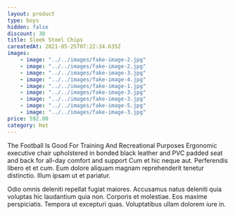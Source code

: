 ```yaml
---
layout: product
type: boys
hidden: false
discount: 38
title: Sleek Steel Chips
careatedAt: 2021-05-25T07:22:34.635Z
images:
    - image: "../../images/fake-image-2.jpg"
    - image: "../../images/fake-image-2.jpg"
    - image: "../../images/fake-image-3.jpg"
    - image: "../../images/fake-image-4.jpg"
    - image: "../../images/fake-image-1.jpg"
    - image: "../../images/fake-image-3.jpg"
    - image: "../../images/fake-image-3.jpg"
    - image: "../../images/fake-image-5.jpg"
    - image: "../../images/fake-image-3.jpg"
price: 592.00
category: Hat
---
```

The Football Is Good For Training And Recreational Purposes
Ergonomic executive chair upholstered in bonded black leather and PVC padded seat and back for all-day comfort and support
Cum et hic neque aut. Perferendis libero et et cum. Eum dolore aliquam magnam reprehenderit tenetur distinctio. Illum ipsam ut et pariatur.
 Odio omnis deleniti repellat fugiat maiores. Accusamus natus deleniti quia voluptas hic laudantium quia non. Corporis et molestiae. Eos maxime perspiciatis. Tempora ut excepturi quas. Voluptatibus ullam dolorem iure in.
